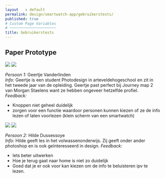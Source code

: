 ```yaml
---
layout   : default
permalink: design/smartwatch-app/gebruikerstests/
published: true
# Custom Page Variables
# ─────────────────────
title: Gebruikerstests
---
```


Paper Prototype
---------------

<div class="container">
    <div class="row">
        <div class="col-6">
            <img src="../../../images/smartwatch_usertests1.jpg" class="w-50">
            <img src="../../../images/smartwatch_usertests2.jpg" class="w-50">
            <p> <em> Persoon 1:</em> Geertje Vanderlinden <br>
            <em> Info:</em> Geertje is een student Photodesign in arteveldehogeschool en zit in het tweede jaar van de opleiding. Geertje past perfect bij Journey map 2 van Morgan Staelens want ze hebben ongeveer hetzelfde profiel. <br>
            <em> Feedback: </em>
            <ul>
                <li> Knoppen niet geheel duidelijk </li>
                <li> zorgen voor een functie waardoor personen kunnen kiezen of ze de info lezen of laten voorlezen (klein scherm van een smartwatch) </li>
            </ul>
    <div class="row mt-5">
        <div class="col-6">
            <img src="../../../images/smartwatch_usertests3.jpg" class="w-75">
            <img src="../../../images/smartwatch_usertests4.jpg" class="w-75">
            <p> <em> Persoon 2: </em> Hilde Dussessoye<br>
            <em> Info: </em> Hilde geeft les in het volwassenonderwijs. Zij geeft onder ander photoshop en is ook geïnteresseerd in design.
            <em> Feedback: </em>
            <ul>
                <li> Iets beter uitwerken </li>
                <li> Hoe je terug gaat naar home is niet zo duidelijk </li>
                <li> Goed dat je er ook voor kan kiezen om de info te beluisteren ipv te lezen. </li>
            </p>